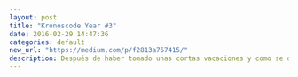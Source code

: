 ```yaml
---
layout: post
title: "Kronoscode Year #3"
date: 2016-02-29 14:47:36
categories: default
new_url: "https://medium.com/p/f2813a767415/"
description: Después de haber tomado unas cortas vacaciones y como se dice popularmente ‘estar en el paro’ decidí tomar una decisión importante en mi vida.
---
```

